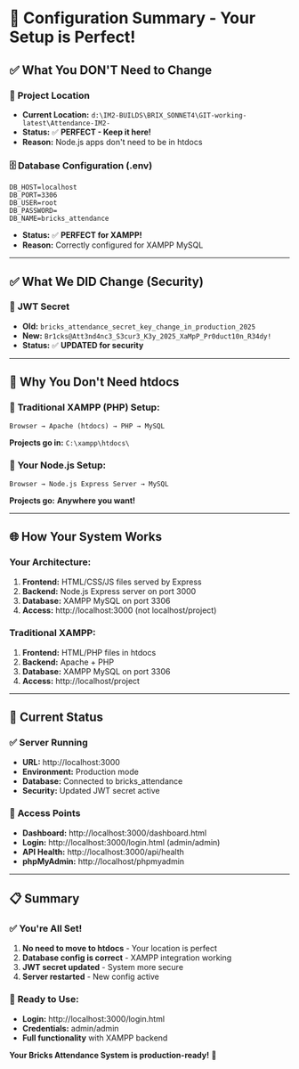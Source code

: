 # 🔧 Configuration Summary - Your Setup is Perfect!

## ✅ **What You DON'T Need to Change**

### 📁 **Project Location**
- **Current Location:** `d:\IM2-BUILDS\BRIX_SONNET4\GIT-working-latest\Attendance-IM2-`
- **Status:** ✅ **PERFECT - Keep it here!**
- **Reason:** Node.js apps don't need to be in htdocs

### 🗄️ **Database Configuration (.env)**
```properties
DB_HOST=localhost 
DB_PORT=3306 
DB_USER=root 
DB_PASSWORD= 
DB_NAME=bricks_attendance
```
- **Status:** ✅ **PERFECT for XAMPP!**
- **Reason:** Correctly configured for XAMPP MySQL

---

## ✅ **What We DID Change (Security)**

### 🔐 **JWT Secret**
- **Old:** `bricks_attendance_secret_key_change_in_production_2025`
- **New:** `Br1cks@Att3nd4nc3_S3cur3_K3y_2025_XaMpP_Pr0duct10n_R34dy!`
- **Status:** ✅ **UPDATED for security**

---

## 🎯 **Why You Don't Need htdocs**

### 🔄 **Traditional XAMPP (PHP) Setup:**
```
Browser → Apache (htdocs) → PHP → MySQL
```
**Projects go in:** `C:\xampp\htdocs\`

### 🚀 **Your Node.js Setup:**
```
Browser → Node.js Express Server → MySQL
```
**Projects go:** **Anywhere you want!**

---

## 🌐 **How Your System Works**

### **Your Architecture:**
1. **Frontend:** HTML/CSS/JS files served by Express
2. **Backend:** Node.js Express server on port 3000
3. **Database:** XAMPP MySQL on port 3306
4. **Access:** http://localhost:3000 (not localhost/project)

### **Traditional XAMPP:**
1. **Frontend:** HTML/PHP files in htdocs
2. **Backend:** Apache + PHP
3. **Database:** XAMPP MySQL on port 3306  
4. **Access:** http://localhost/project

---

## 🚀 **Current Status**

### ✅ **Server Running**
- **URL:** http://localhost:3000
- **Environment:** Production mode
- **Database:** Connected to bricks_attendance
- **Security:** Updated JWT secret active

### 🔐 **Access Points**
- **Dashboard:** http://localhost:3000/dashboard.html
- **Login:** http://localhost:3000/login.html (admin/admin)
- **API Health:** http://localhost:3000/api/health
- **phpMyAdmin:** http://localhost/phpmyadmin

---

## 📋 **Summary**

### ✅ **You're All Set!**
1. **No need to move to htdocs** - Your location is perfect
2. **Database config is correct** - XAMPP integration working
3. **JWT secret updated** - System more secure
4. **Server restarted** - New config active

### 🎯 **Ready to Use:**
- **Login:** http://localhost:3000/login.html
- **Credentials:** admin/admin
- **Full functionality** with XAMPP backend

**Your Bricks Attendance System is production-ready!** 🎉
